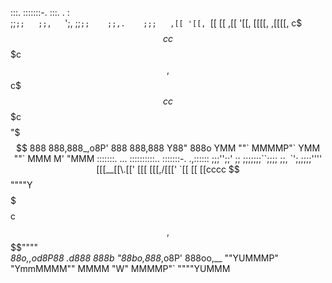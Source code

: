   :::.   :::::::-.    :::.     .        :   
  ;;`;;   ;;,   `';,  ;;`;;    ;;,.    ;;;  
 ,[[ '[[, `[[     [[ ,[[ '[[,  [[[[, ,[[[[, 
c$$$cc$$$c $$,    $$c$$$cc$$$c $$$$$$$$"$$$ 
 888   888,888_,o8P' 888   888,888 Y88" 888o
 YMM   ""` MMMMP"`   YMM   ""` MMM  M'  "MMM
:::::::.   ...    ::::::::::.. :::::::-.  .,::::::  
 ;;;'';;'  ;;     ;;;;;;;``;;;; ;;,   `';,;;;;''''  
 [[[__[[\.[['     [[[ [[[,/[[[' `[[     [[ [[cccc   
 $$""""Y$$$$      $$$ $$$$$$c    $$,    $$ $$""""   
_88o,,od8P88    .d888 888b "88bo,888_,o8P' 888oo,__ 
""YUMMMP"  "YmmMMMM"" MMMM   "W" MMMMP"`   """"YUMMM